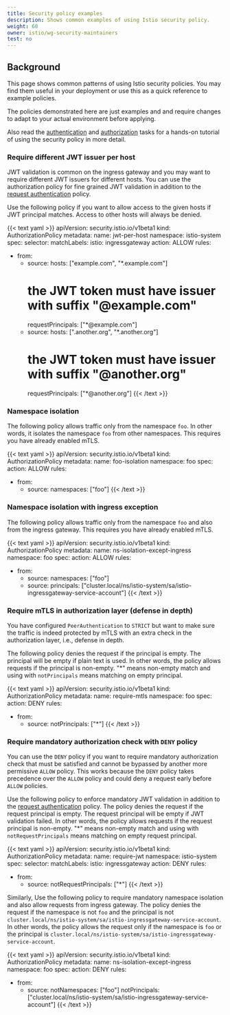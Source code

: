 ```yaml
---
title: Security policy examples
description: Shows common examples of using Istio security policy.
weight: 60
owner: istio/wg-security-maintainers
test: no
---
```


## Background

This page shows common patterns of using Istio security policies. You may find them useful in your deployment or use this
as a quick reference to example policies.

The policies demonstrated here are just examples and and require changes to adapt to your actual environment
before applying.

Also read the [authentication](/docs/tasks/security/authentication/authn-policy) and
[authorization](/docs/tasks/security/authorization) tasks for a hands-on tutorial of using the security policy in
more detail.

### Require different JWT issuer per host

JWT validation is common on the ingress gateway and you may want to require different JWT issuers for different
hosts. You can use the authorization policy for fine grained JWT validation in addition to the
[request authentication](/docs/tasks/security/authentication/authn-policy/#end-user-authentication) policy.

Use the following policy if you want to allow access to the given hosts if JWT principal matches. Access to other hosts
will always be denied.

{{< text yaml >}}
apiVersion: security.istio.io/v1beta1
kind: AuthorizationPolicy
metadata:
  name: jwt-per-host
  namespace: istio-system
spec:
  selector:
    matchLabels:
      istio: ingressgateway
  action: ALLOW
  rules:
  - from:
    - source:
        hosts: ["example.com", "*.example.com"]
        # the JWT token must have issuer with suffix "@example.com"
        requestPrincipals: ["*@example.com"]
    - source:
        hosts: [".another.org", "*.another.org"]
        # the JWT token must have issuer with suffix "@another.org"
        requestPrincipals: ["*@another.org"]
{{< /text >}}

### Namespace isolation

The following policy allows traffic only from the namespace `foo`. In other words, it isolates the namespace `foo` from other
namespaces. This requires you have already enabled mTLS.

{{< text yaml >}}
apiVersion: security.istio.io/v1beta1
kind: AuthorizationPolicy
metadata:
  name: foo-isolation
  namespace: foo
spec:
  action: ALLOW
  rules:
  - from:
    - source:
        namespaces: ["foo"]
{{< /text >}}

### Namespace isolation with ingress exception

The following policy allows traffic only from the namespace `foo` and also from the ingress gateway. This requires you have already enabled mTLS.

{{< text yaml >}}
apiVersion: security.istio.io/v1beta1
kind: AuthorizationPolicy
metadata:
  name: ns-isolation-except-ingress
  namespace: foo
spec:
  action: ALLOW
  rules:
  - from:
    - source:
        namespaces: ["foo"]
    - source:
        principals: ["cluster.local/ns/istio-system/sa/istio-ingressgateway-service-account"]
{{< /text >}}

### Require mTLS in authorization layer (defense in depth)

You have configured `PeerAuthentication` to `STRICT` but want to make sure the traffic is indeed protected by mTLS with
an extra check in the authorization layer, i.e., defense in depth.

The following policy denies the request if the principal is empty. The principal will be empty if plain text is used.
In other words, the policy allows requests if the principal is non-empty.
"*" means non-empty match and using with `notPrincipals` means matching on empty principal.

{{< text yaml >}}
apiVersion: security.istio.io/v1beta1
kind: AuthorizationPolicy
metadata:
  name: require-mtls
  namespace: foo
spec:
  action: DENY
  rules:
  - from:
    - source:
        notPrincipals: ["*"]
{{< /text >}}

### Require mandatory authorization check with `DENY` policy

You can use the `DENY` policy if you want to require mandatory authorization check that must be satisfied and cannot be
bypassed by another more permissive `ALLOW` policy. This works because the `DENY` policy takes precedence over the
`ALLOW` policy and could deny a request early before `ALLOW` policies.

Use the following policy to enforce mandatory JWT validation in addition to the [request authentication](/docs/tasks/security/authentication/authn-policy/#end-user-authentication) policy.
The policy denies the request if the request principal is empty. The request principal will be empty if JWT validation failed.
In other words, the policy allows requests if the request principal is non-empty.
"*" means non-empty match and using with `notRequestPrincipals` means matching on empty request principal.

{{< text yaml >}}
apiVersion: security.istio.io/v1beta1
kind: AuthorizationPolicy
metadata:
  name: require-jwt
  namespace: istio-system
spec:
  selector:
    matchLabels:
      istio: ingressgateway
  action: DENY
  rules:
  - from:
    - source:
        notRequestPrincipals: ["*"]
{{< /text >}}

Similarly, Use the following policy to require mandatory namespace isolation and also allow requests from ingress gateway.
The policy denies the request if the namespace is not `foo` and the principal is not `cluster.local/ns/istio-system/sa/istio-ingressgateway-service-account`.
In other words, the policy allows the request only if the namespace is `foo` or the principal is `cluster.local/ns/istio-system/sa/istio-ingressgateway-service-account`.

{{< text yaml >}}
apiVersion: security.istio.io/v1beta1
kind: AuthorizationPolicy
metadata:
  name: ns-isolation-except-ingress
  namespace: foo
spec:
  action: DENY
  rules:
  - from:
    - source:
        notNamespaces: ["foo"]
        notPrincipals: ["cluster.local/ns/istio-system/sa/istio-ingressgateway-service-account"]
{{< /text >}}
